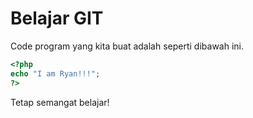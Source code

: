# Belajar GIT

Code program yang kita buat adalah seperti dibawah ini.

```php
<?php
echo "I am Ryan!!!";
?>
```

Tetap semangat belajar!

